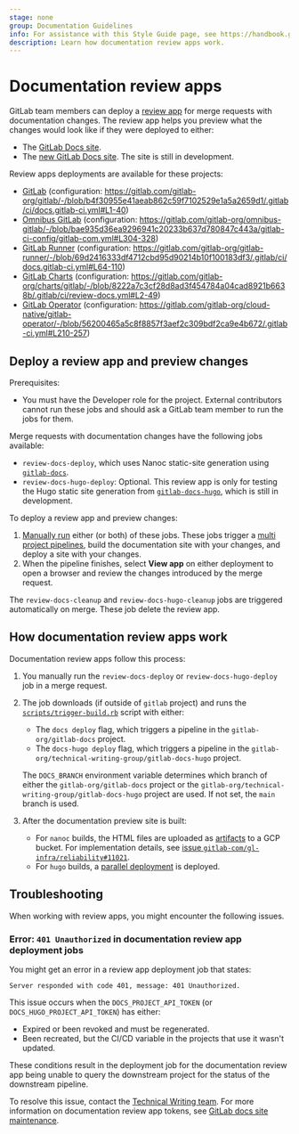 ```yaml
---
stage: none
group: Documentation Guidelines
info: For assistance with this Style Guide page, see https://handbook.gitlab.com/handbook/product/ux/technical-writing/#assignments-to-other-projects-and-subjects.
description: Learn how documentation review apps work.
---
```


# Documentation review apps

GitLab team members can deploy a [review app](../../ci/review_apps/index.md) for merge requests with documentation
changes. The review app helps you preview what the changes would look like if they were deployed to either:

- The [GitLab Docs site](https://docs.gitlab.com).
- The [new GitLab Docs site](https://new.docs.gitlab.com). The site is still in development.

Review apps deployments are available for these projects:

- [GitLab](https://gitlab.com/gitlab-org/gitlab) (configuration: <https://gitlab.com/gitlab-org/gitlab/-/blob/b4f30955e41aeab862c59f7102529e1a5a2659d1/.gitlab/ci/docs.gitlab-ci.yml#L1-40>)
- [Omnibus GitLab](https://gitlab.com/gitlab-org/omnibus-gitlab) (configuration: <https://gitlab.com/gitlab-org/omnibus-gitlab/-/blob/bae935d36ea9296941c20233b637d780847c443a/gitlab-ci-config/gitlab-com.yml#L304-328>)
- [GitLab Runner](https://gitlab.com/gitlab-org/gitlab-runner) (configuration: <https://gitlab.com/gitlab-org/gitlab-runner/-/blob/69d2416333df4712cbd95d90214b10f100183df3/.gitlab/ci/docs.gitlab-ci.yml#L64-110>)
- [GitLab Charts](https://gitlab.com/gitlab-org/charts/gitlab) (configuration: <https://gitlab.com/gitlab-org/charts/gitlab/-/blob/8222a7c3cf28d8ad3f454784a04cad8921b6638b/.gitlab/ci/review-docs.yml#L2-49>)
- [GitLab Operator](https://gitlab.com/gitlab-org/cloud-native/gitlab-operator) (configuration: <https://gitlab.com/gitlab-org/cloud-native/gitlab-operator/-/blob/56200465a5c8f8857f3aef2c309bdf2ca9e4b672/.gitlab-ci.yml#L210-257>)

## Deploy a review app and preview changes

Prerequisites:

- You must have the Developer role for the project. External contributors cannot run these jobs and
should ask a GitLab team member to run the jobs for them.

Merge requests with documentation changes have the following jobs available:

- `review-docs-deploy`, which uses Nanoc static-site generation using
  [`gitlab-docs`](https://gitlab.com/gitlab-org/gitlab-docs).
- `review-docs-hugo-deploy`: Optional. This review app is only for testing the Hugo static site generation from
  [`gitlab-docs-hugo`](https://gitlab.com/gitlab-org/technical-writing-group/gitlab-docs-hugo),
  which is still in development.

To deploy a review app and preview changes:

1. [Manually run](../../ci/jobs/job_control.md#run-a-manual-job) either (or both) of these jobs. These jobs trigger a
   [multi project pipelines](../../ci/pipelines/downstream_pipelines.md#multi-project-pipelines), build the
   documentation site with your changes, and deploy a site with your changes.
1. When the pipeline finishes, select **View app** on either deployment to open a browser and review the
   changes introduced by the merge request.

The `review-docs-cleanup` and `review-docs-hugo-cleanup` jobs are triggered automatically on merge. These job delete
the review app.

## How documentation review apps work

Documentation review apps follow this process:

1. You manually run the `review-docs-deploy` or `review-docs-hugo-deploy` job in a merge request.
1. The job downloads (if outside of `gitlab` project) and runs the
   [`scripts/trigger-build.rb`](https://gitlab.com/gitlab-org/gitlab/-/blob/master/scripts/trigger-build.rb) script with
   either:

   - The `docs deploy` flag, which triggers a pipeline in the `gitlab-org/gitlab-docs` project.
   - The `docs-hugo deploy` flag, which triggers a pipeline in the `gitlab-org/technical-writing-group/gitlab-docs-hugo`
     project.

   The `DOCS_BRANCH` environment variable determines which branch of either the `gitlab-org/gitlab-docs` project or the
   `gitlab-org/technical-writing-group/gitlab-docs-hugo` project are used. If not set, the `main` branch is used.
1. After the documentation preview site is built:
   - For `nanoc` builds, the HTML files are uploaded as [artifacts](../../ci/yaml/index.md#artifacts) to a GCP bucket.
     For implementation details, see
     [issue `gitlab-com/gl-infra/reliability#11021`](https://gitlab.com/gitlab-com/gl-infra/reliability/-/issues/11021).
   - For `hugo` builds, a [parallel deployment](../../user/project/pages/index.md#parallel-deployments) is deployed.

## Troubleshooting

When working with review apps, you might encounter the following issues.

### Error: `401 Unauthorized` in documentation review app deployment jobs

You might get an error in a review app deployment job that states:

```plaintext
Server responded with code 401, message: 401 Unauthorized.
```

This issue occurs when the `DOCS_PROJECT_API_TOKEN` (or `DOCS_HUGO_PROJECT_API_TOKEN`) has either:

- Expired or been revoked and must be regenerated.
- Been recreated, but the CI/CD variable in the projects that use it wasn't updated.

These conditions result in the deployment job for the documentation review app being unable to query the downstream project for
the status of the downstream pipeline.

To resolve this issue, contact the [Technical Writing team](https://handbook.gitlab.com/handbook/product/ux/technical-writing/#contact-us). For more information on documentation review app tokens,
see [GitLab docs site maintenance](https://gitlab.com/gitlab-org/gitlab-docs/-/blob/main/doc/maintenance.md).
